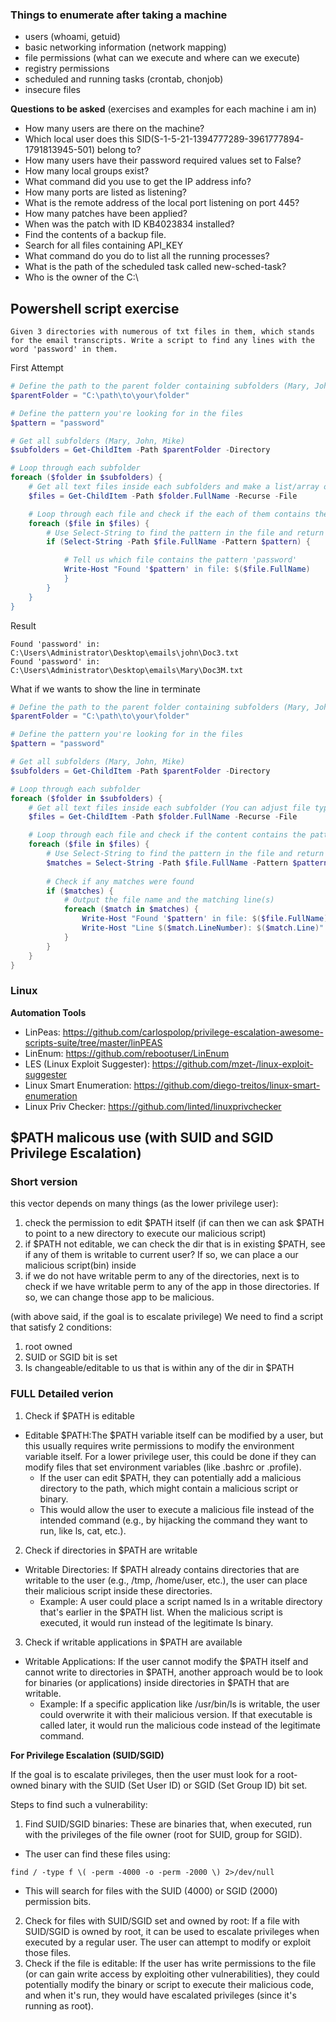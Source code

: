 ### Things to enumerate after taking a machine

  - users (whoami, getuid)
  - basic networking information (network mapping)
  - file permissions (what can we execute and where can we execute)
  - registry permissions
  - scheduled and running tasks (crontab, chonjob)
  - insecure files


**Questions to be asked** (exercises and examples for each machine i am in)
- How many users are there on the machine?
- Which local user does this SID(S-1-5-21-1394777289-3961777894-1791813945-501) belong to?
- How many users have their password required values set to False?
- How many local groups exist?
- What command did you use to get the IP address info?
- How many ports are listed as listening?
- What is the remote address of the local port listening on port 445?
- How many patches have been applied?
- When was the patch with ID KB4023834 installed?
- Find the contents of a backup file.
- Search for all files containing API_KEY
- What command do you do to list all the running processes?
- What is the path of the scheduled task called new-sched-task?
- Who is the owner of the C:\


## Powershell script exercise

```
Given 3 directories with numerous of txt files in them, which stands for the email transcripts. Write a script to find any lines with the word 'password' in them.  
```
First Attempt
```powershell
# Define the path to the parent folder containing subfolders (Mary, John, Mike)
$parentFolder = "C:\path\to\your\folder"

# Define the pattern you're looking for in the files
$pattern = "password"

# Get all subfolders (Mary, John, Mike)
$subfolders = Get-ChildItem -Path $parentFolder -Directory

# Loop through each subfolder 
foreach ($folder in $subfolders) {
    # Get all text files inside each subfolders and make a list/array of txt files to further process
    $files = Get-ChildItem -Path $folder.FullName -Recurse -File

    # Loop through each file and check if the each of them contains the pattern "password"
    foreach ($file in $files) {
        # Use Select-String to find the pattern in the file and return the matching lines
        if (Select-String -Path $file.FullName -Pattern $pattern) {

            # Tell us which file contains the pattern 'password'
            Write-Host "Found '$pattern' in file: $($file.FullName)
            }
        }
    }
}
```
Result
```
Found 'password' in: C:\Users\Administrator\Desktop\emails\john\Doc3.txt
Found 'password' in: C:\Users\Administrator\Desktop\emails\Mary\Doc3M.txt
```


What if we wants to show the line in terminate
```powershell
# Define the path to the parent folder containing subfolders (Mary, John, Mike)
$parentFolder = "C:\path\to\your\folder"

# Define the pattern you're looking for in the files
$pattern = "password"

# Get all subfolders (Mary, John, Mike)
$subfolders = Get-ChildItem -Path $parentFolder -Directory

# Loop through each subfolder
foreach ($folder in $subfolders) {
    # Get all text files inside each subfolder (You can adjust file types if needed)
    $files = Get-ChildItem -Path $folder.FullName -Recurse -File

    # Loop through each file and check if the content contains the pattern "password"
    foreach ($file in $files) {
        # Use Select-String to find the pattern in the file and return the matching lines
        $matches = Select-String -Path $file.FullName -Pattern $pattern 
        
        # Check if any matches were found
        if ($matches) {
            # Output the file name and the matching line(s)
            foreach ($match in $matches) {
                Write-Host "Found '$pattern' in file: $($file.FullName)"
                Write-Host "Line $($match.LineNumber): $($match.Line)"
            }
        }
    }
}
```


### Linux 

**Automation Tools**
- LinPeas: https://github.com/carlospolop/privilege-escalation-awesome-scripts-suite/tree/master/linPEAS
- LinEnum: https://github.com/rebootuser/LinEnum
- LES (Linux Exploit Suggester): https://github.com/mzet-/linux-exploit-suggester
- Linux Smart Enumeration: https://github.com/diego-treitos/linux-smart-enumeration
- Linux Priv Checker: https://github.com/linted/linuxprivchecker


## $PATH malicous use (with SUID and SGID Privilege Escalation)

### Short version
this vector depends on many things (as the lower privilege user):
1. check the permission to edit $PATH itself (if can then we can ask $PATH to point to a new directory to execute our malicious script)
2. if $PATH not editable, we can check the dir that is in existing $PATH, see if any of them is writable to current user? If so, we can place a our malicious script(bin) inside
3. if we do not have writable perm to any of the directories, next is to check if we have writable perm to any of the app in those directories. If so, we can change those app to be malicious.
   
(with above said, if the goal is to escalate privilege)
We need to find a script that satisfy 2 conditions:
1. root owned
2. SUID or SGID bit is set 
3. Is changeable/editable to us that is within any of the dir in $PATH


### FULL Detailed verion
1. Check if $PATH is editable
- Editable $PATH:The $PATH variable itself can be modified by a user, but this usually requires write permissions to modify the environment variable itself. For a lower privilege user, this could be done if they can modify files that set environment variables (like .bashrc or .profile).
  - If the user can edit $PATH, they can potentially add a malicious directory to the path, which might contain a malicious script or binary.
  - This would allow the user to execute a malicious file instead of the intended command (e.g., by hijacking the command they want to run, like ls, cat, etc.).


2. Check if directories in $PATH are writable
- Writable Directories: If $PATH already contains directories that are writable to the user (e.g., /tmp, /home/user, etc.), the user can place their malicious script inside these directories.
  - Example: A user could place a script named ls in a writable directory that's earlier in the $PATH list. When the malicious script is executed, it would run instead of the legitimate ls binary.
3. Check if writable applications in $PATH are available
- Writable Applications: If the user cannot modify the $PATH itself and cannot write to directories in $PATH, another approach would be to look for binaries (or applications) inside directories in $PATH that are writable.
  - Example: If a specific application like /usr/bin/ls is writable, the user could overwrite it with their malicious version. If that executable is called later, it would run the malicious code instead of the legitimate command.

**For Privilege Escalation (SUID/SGID)**

If the goal is to escalate privileges, then the user must look for a root-owned binary with the SUID (Set User ID) or SGID (Set Group ID) bit set.

Steps to find such a vulnerability:
1. Find SUID/SGID binaries: These are binaries that, when executed, run with the privileges of the file owner (root for SUID, group for SGID).

  - The user can find these files using:
  
`find / -type f \( -perm -4000 -o -perm -2000 \) 2>/dev/null`
  - This will search for files with the SUID (4000) or SGID (2000) permission bits.
2. Check for files with SUID/SGID set and owned by root: If a file with SUID/SGID is owned by root, it can be used to escalate privileges when executed by a regular user. The user can attempt to modify or exploit those files.
3. Check if the file is editable: If the user has write permissions to the file (or can gain write access by exploiting other vulnerabilities), they could potentially modify the binary or script to execute their malicious code, and when it's run, they would have escalated privileges (since it's running as root).
